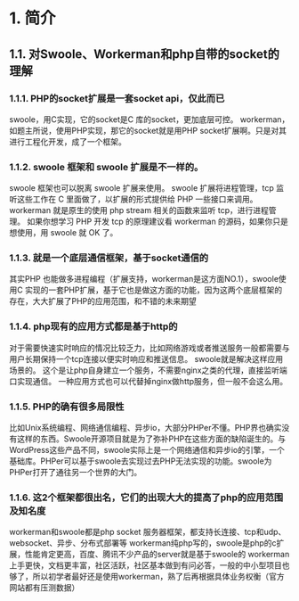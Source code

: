 # 1. 简介
## 1.1. 对Swoole、Workerman和php自带的socket的理解
### 1.1.1. PHP的socket扩展是一套socket api，仅此而已
swoole，用C实现，它的socket是C 库的socket，更加底层可控。
workerman，如题主所说，使用PHP实现，那它的socket就是用PHP socket扩展啊。只是对其进行工程化开发，成了一个框架。

### 1.1.2. swoole 框架和 swoole 扩展是不一样的。
swoole 框架也可以脱离 swoole 扩展来使用。
swoole 扩展将进程管理，tcp 监听这些工作在 C 里面做了，以扩展的形式提供给 PHP 一些接口来调用。
workerman 就是原生的使用 php stream 相关的函数来监听 tcp，进行进程管理。
如果你想学习 PHP 开发 tcp 的原理建议看 workerman 的源码，如果你只是想使用，用 swoole 就 OK 了。

### 1.1.3. 就是一个底层通信框架，基于socket通信的
其实PHP 也能做多进程编程（扩展支持，workerman是这方面NO.1），swoole使用C 实现的一套PHP扩展，基于它也是做这方面的功能，因为这两个底层框架的存在，大大扩展了PHP的应用范围，和不错的未来期望

### 1.1.4. php现有的应用方式都是基于http的
对于需要快速实时响应的情况比较乏力，比如网络游戏或者推送服务一般都需要与用户长期保持一个tcp连接以便实时响应和推送信息。
swoole就是解决这样应用场景的。
这个是让php自身建立一个服务，不需要nginx之类的代理，直接监听端口实现通信。
一种应用方式也可以代替掉nginx做http服务，但一般不会这么用。

### 1.1.5. PHP的确有很多局限性
比如Unix系统编程、网络通信编程、异步io，大部分PHPer不懂。PHP界也确实没有这样的东西。Swoole开源项目就是为了弥补PHP在这些方面的缺陷诞生的。与WordPress这些产品不同，swoole实际上是一个网络通信和异步io的引擎，一个基础库。PHPer可以基于swoole去实现过去PHP无法实现的功能。swoole为PHPer打开了通往另一个世界的大门。

### 1.1.6. 这2个框架都很出名，它们的出现大大的提高了php的应用范围及知名度
workerman和swoole都是php socket 服务器框架，都支持长连接、tcp和udp、websocket、异步、分布式部署等
workerman纯php写的，swoole是php的c扩展，性能肯定更高，百度、腾讯不少产品的server就是基于swoole的
workerman上手更快，文档更丰富，社区活跃，社区基本做到有问必答，一般的中小型项目也够了，所以初学者最好还是使用workerman，熟了后再根据具体业务权衡（官方网站都有压测数据）